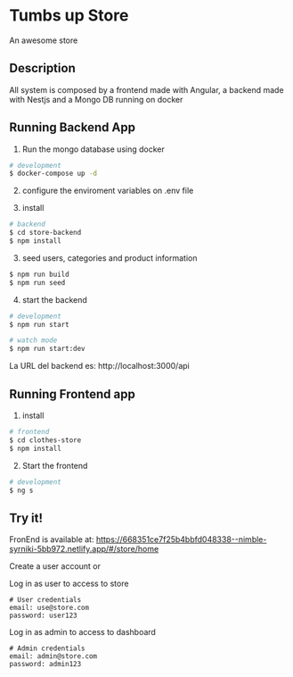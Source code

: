 # Tumbs up Store

An awesome store

## Description

All system is composed by a frontend made with Angular, a backend made with Nestjs and a Mongo DB running on docker

## Running Backend App

1. Run the mongo database using docker

```bash
# development
$ docker-compose up -d
```

2. configure the enviroment variables on .env file

3. install

```bash
# backend
$ cd store-backend
$ npm install
```

3. seed users, categories and product information

```bash
$ npm run build
$ npm run seed
```

4. start the backend

```bash
# development
$ npm run start

# watch mode
$ npm run start:dev

```

La URL del backend es: http://localhost:3000/api

## Running Frontend app

1. install

```bash
# frontend
$ cd clothes-store
$ npm install
```

2. Start the frontend

```bash
# development
$ ng s

```

## Try it!

FronEnd is available at: https://668351ce7f25b4bbfd048338--nimble-syrniki-5bb972.netlify.app/#/store/home

Create a user account or

Log in as user to access to store

```
# User credentials
email: use@store.com
password: user123
```

Log in as admin to access to dashboard

```
# Admin credentials
email: admin@store.com
password: admin123
```
